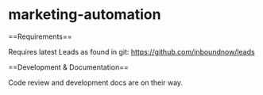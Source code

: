 marketing-automation
====================


==Requirements==

Requires latest Leads as found in git: https://github.com/inboundnow/leads

==Development & Documentation==

Code review and development docs are on their way. 

